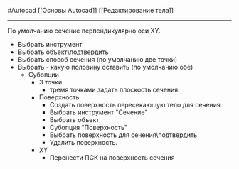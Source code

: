 #Autocad 
[[Основы Autocad]]
[[Редактирование тела]]
_______
По умолчанию сечение перпендикулярно оси XY.
- Выбрать инструмент
- Выбрать объект\подтвердить
- Выбрать способ сечения (по умолчанию две точки)
- Выбрать - какую половину оставить (по умолчанию обе)
	- Субопции
		- 3 точки 
			- тремя точками задать плоскость сечения.
		- Поверхность 
			- Создать поверхность пересекающую тело для сечения
			- Выбрать инструмент "Сечение"
			- Выбрать объект
			- Субопция "Поверхность"
			- Выбрать поверхность для сечения\подтвердить
			- Удалить поверхность.
		- XY
			- Перенести  ПСК на поверхность сечения